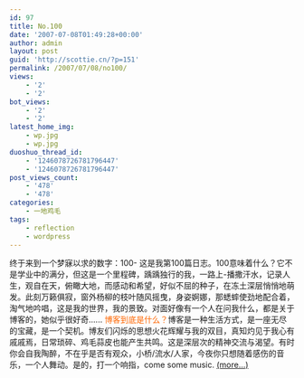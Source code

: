 ```yaml
---
id: 97
title: No.100
date: '2007-07-08T01:49:28+00:00'
author: admin
layout: post
guid: 'http://scottie.cn/?p=151'
permalink: /2007/07/08/no100/
views:
    - '2'
    - '2'
bot_views:
    - '2'
    - '2'
latest_home_img:
    - wp.jpg
    - wp.jpg
duoshuo_thread_id:
    - '1246078726781796447'
    - '1246078726781796447'
post_views_count:
    - '478'
    - '478'
categories:
    - 一地鸡毛
tags:
    - reflection
    - wordpress
---
```


终于来到一个梦寐以求的数字：100- 这是我第100篇日志。100意味着什么？它不是学业中的满分，但这是一个里程碑，踽踽独行的我，一路上-播撒汗水，记录人生，观自在天，俯瞰大地，而感动和希望，好似不屈的种子，在冻土深层悄悄地萌发。此刻万籁俱寂，窗外杨柳的枝叶随风摇曳，身姿婀娜，那蟋蟀使劲地配合着，淘气地吟唱，这是我的世界，我的景致。对面好像有一个人在问我什么，都是关于博客的，她似乎很好奇...... <span style="color: #ff6600;">博客到底是什么？</span>博客是一种生活方式，是一座无尽的宝藏，是一个契机。博友们闪烁的思想火花辉耀与我的双目，真知灼见于我心有戚戚焉，日常琐碎、鸡毛蒜皮也能产生共鸣。这是深层次的精神交流与渴望。有时你会自我陶醉，不在乎是否有观众，小桥/流水/人家，今夜你只想随着感伤的音乐，一个人舞动。是的，打一个响指，come some music. [<span aria-label="Continue reading No.100">(more…)</span>](http://farbank.net/2007/07/08/no100/#more-97)
